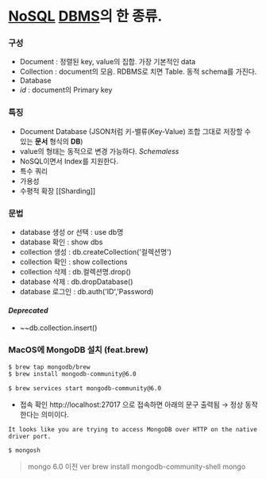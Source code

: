 # [NoSQL](https://namu.wiki/w/NoSQL "NoSQL") [DBMS](https://namu.wiki/w/DBMS "DBMS")의 한 종류.

### 구성

- Document : 정렬된 key, value의 집합. 가장 기본적인 data
- Collection : document의 모음. RDBMS로 치면 Table. 동적 schema를 가진다.
- Database
- _id_ : document의 Primary key

### 특징

- Document Database (JSON처럼 키-밸류(Key-Value) 조합 그대로 저장할 수 있는 **문서** 형식의 **DB**)
- value의 형태는 동적으로 변경 가능하다. *Schemaless*
- NoSQL이면서 Index를 지원한다.
- 특수 쿼리 
- 가용성
- 수평적 확장 [[Sharding]]
### 문법

- database 생성 or 선택 : use db명
- database 확인 : show dbs
- collection 생성 : db.createCollection('컬렉션명')
- collection 확인 : show collections
- collection 삭제 : db.컬렉션명.drop()
- database 삭제 : db.dropDatabase()
- database 로그인 : db.auth('ID','Password)

#### *Deprecated* 
- ~~db.collection.insert()

### MacOS에 MongoDB 설치 (feat.brew)
```bash
$ brew tap mongodb/brew
$ brew install mongodb-community@6.0

$ brew services start mongodb-community@6.0
```
- 접속 확인
http://localhost:27017 으로 접속하면 아래의 문구 출력됨 &rarr; 정상 동작한다는 의미이다.
```
It looks like you are trying to access MongoDB over HTTP on the native driver port.
```

```bash
$ mongosh
```

> mongo 6.0 이전 ver
brew install mongodb-community-shell
mongo
